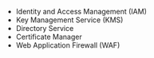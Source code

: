 * Identity and Access Management (IAM)
* Key Management Service (KMS)
* Directory Service
* Certificate Manager
* Web Application Firewall (WAF)